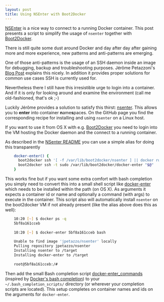 ```yaml
---
layout: post
title: Using NSEnter with Boot2Docker
---
```


[NSEnter][1] is a nice way to connect to a running Docker container. This post presents a script to simplify the usage of `nsenter` together with [Boot2Docker][2].
<!-- more -->

There is still quite some dust around Docker and day after day after gaining more and more experience, new patterns and anti-patterns are emerging. 

One of those anti-patterns is the usage of an SSH daemon inside an image for debugging, backup and troubleshooting purposes. Jérôme Petazzoni's [Blog Post][3] explains this nicely. In addition it provides proper solutions for common use cases SSH is currently used for.

Nevertheless there I still have this irresistible urge to login into a container. And if it is only for looking around and examine the environment (call me old-fashioned, that's ok ;-)

Luckily Jérôme provides a solution to satisfy this thirst: [nsenter][4]. This allows you to **enter** into container **n**ame**s**paces. On the GitHub page you find the corresponding recipe for installing and using `nsenter` on a Linux host. 

If you want to use it from OS X with e.g. [Boot2Docker][5] you need to login into the VM hosting the Docker daemon and the connect to a running container.

As described in the [NSenter README][6] you can use a simple alias for doing this transparently

```bash
	docker-enter() {
	  boot2docker ssh '[ -f /var/lib/boot2docker/nsenter ] || docker run --rm -v /var/lib/boot2docker/:/target jpetazzo/nsenter'
	  boot2docker ssh -t sudo /var/lib/boot2docker/docker-enter "$@"
	}
```

This works fine but if you want some extra comfort with bash completion you simply need to convert this into a small shell script like [docker-enter][7] which needs to be installed within the path (on OS X). As arguments it expects a container id or name and optionally a command (with args) to execute in the container.  This script also will automatically install `nsenter` on the boot2docker VM if not already present (like the alias above does this as well): 

```bash
	10:20 [~] $ docker ps -q
	5bf8a161cceb
	
	10:20 [~] $ docker-enter 5bf8a161cceb bash
	
	Unable to find image 'jpetazzo/nsenter' locally
	Pulling repository jpetazzo/nsenter
	Installing nsenter to /target
	Installing docker-enter to /target
	
	root@5bf8a161cceb:/#
```

Then add the small Bash completion script [docker-enter\_commands][8] (inspired by [Docker's bash completion][9]) to your `~/.bash_completion_scripts/` directory (or wherever your completion scripts are located). This setup completes on container names and ids on the arguments for `docker-enter`.

[1]:	https://github.com/jpetazzo/nsenter
[2]:	https://github.com/boot2docker/boot2docker
[3]:	https://blog.docker.com/2014/06/why-you-dont-need-to-run-sshd-in-docker/
[4]:	https://github.com/jpetazzo/nsenter
[5]:	https://github.com/boot2docker/boot2docker
[6]:	https://github.com/jpetazzo/nsenter#docker-enter-with-boot2docker
[7]:	https://gist.github.com/rhuss/a8a40bd143001fd5c83c#file-docker-enter
[8]:	https://gist.github.com/rhuss/a8a40bd143001fd5c83c#file-docker-enter_commands
[9]:	https://github.com/docker/docker/blob/master/contrib/completion/bash/docker